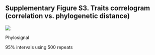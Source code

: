 

## Supplementary Figure S3. Traits correlogram (correlation vs. phylogenetic distance)

![](Correlogram.1.pdf.png)

Phylosignal <REF>

95% intervals using 500 repeats

